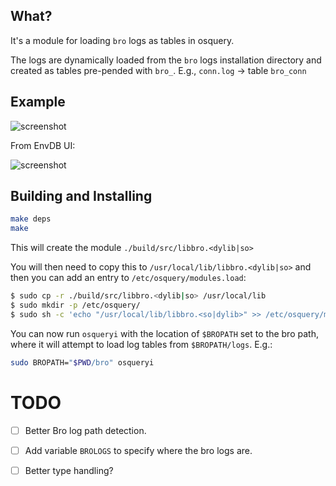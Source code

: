 ## What?

It's a module for loading `bro` logs as tables in osquery.

The logs are dynamically loaded from the `bro` logs installation directory and created as tables pre-pended with `bro_`.
E.g., `conn.log` -> table `bro_conn`

## Example

![screenshot](https://raw.githubusercontent.com/jandre/brosquery/master/screenshot.png)

From EnvDB UI:

![screenshot](https://raw.githubusercontent.com/jandre/brosquery/master/envdb-screenshot.png)

## Building and Installing

```bash
make deps
make
```

This will create the module `./build/src/libbro.<dylib|so>`

You will then need to copy this to `/usr/local/lib/libbro.<dylib|so>` and then you can add an entry to `/etc/osquery/modules.load`:

```bash
$ sudo cp -r ./build/src/libbro.<dylib|so> /usr/local/lib
$ sudo mkdir -p /etc/osquery/
$ sudo sh -c 'echo "/usr/local/lib/libbro.<so|dylib>" >> /etc/osquery/modules.load'
```

You can now run `osqueryi` with the location of `$BROPATH` set to the bro path, where it will attempt to load log tables from `$BROPATH/logs`.  E.g.:

```bash
sudo BROPATH="$PWD/bro" osqueryi
```

# TODO

 * [ ] Better Bro log path detection.
 * [ ] Add variable `BROLOGS` to specify where the bro logs are.
 * [ ] Better type handling?   

